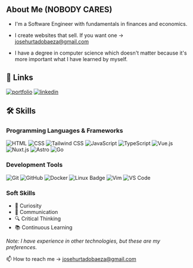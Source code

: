 ## About Me (NOBODY CARES)

- I'm a Software Engineer with fundamentals in finances and economics.

- I create websites that sell. If you want one -> josehurtadobaeza@gmail.com

- I have a degree in computer science which doesn't matter because it's more important what I have learned by myself.

## 🔗 Links

[![portfolio](https://img.shields.io/badge/my_portfolio-000?style=for-the-badge&logo=ko-fi&logoColor=white)](https://josehurtadobaeza.super.site/)
[![linkedin](https://img.shields.io/badge/linkedin-0A66C2?style=for-the-badge&logo=linkedin&logoColor=white)](https://www.linkedin.com/in/jose-hurtado-baeza-5406b4223/)


## 🛠 Skills

### Programming Languages & Frameworks

![HTML](https://img.shields.io/badge/HTML-E34F26?style=for-the-badge&logo=html5&logoColor=white)
![CSS](https://img.shields.io/badge/CSS-1572B6?style=for-the-badge&logo=css3&logoColor=white)
![Tailwind CSS](https://img.shields.io/badge/TailwindCSS-06B6D4?style=for-the-badge&logo=tailwindcss&logoColor=white)
![JavaScript](https://img.shields.io/badge/JavaScript-F7DF1E?style=for-the-badge&logo=javascript&logoColor=black)
![TypeScript](https://img.shields.io/badge/TypeScript-3178C6?style=for-the-badge&logo=typescript&logoColor=white)
![Vue.js](https://img.shields.io/badge/Vue.js-4FC08D?style=for-the-badge&logo=vue.js&logoColor=white)
![Nuxt.js](https://img.shields.io/badge/Nuxt.js-00DC82?style=for-the-badge&logo=nuxtdotjs&logoColor=white)
![Astro](https://img.shields.io/badge/Astro-FF5D01?style=for-the-badge&logo=astro&logoColor=white)
![Go](https://img.shields.io/badge/Go-00ADD8?style=for-the-badge&logo=go&logoColor=white)

### Development Tools

![Git](https://img.shields.io/badge/Git-F05032?style=for-the-badge&logo=git&logoColor=white)
![GitHub](https://img.shields.io/badge/GitHub-181717?style=for-the-badge&logo=github&logoColor=white)
![Docker](https://img.shields.io/badge/Docker-2496ED?style=for-the-badge&logo=docker&logoColor=white)
![Linux Badge](https://img.shields.io/badge/Linux-FCC624?style=for-the-badge&logo=linux&logoColor=black)
![Vim](https://img.shields.io/badge/Vim-019733?style=for-the-badge&logo=vim&logoColor=white)
![VS Code](https://img.shields.io/badge/VS_Code-007ACC?style=for-the-badge&logo=visualstudiocode&logoColor=white)

### Soft Skills

- 🧐 Curiosity
- 💬 Communication
- 🔍 Critical Thinking
- 📚 Continuous Learning

*Note: I have experience in other technologies, but these are my preferences.*

📫 How to reach me -> josehurtadobaeza@gmail.com
